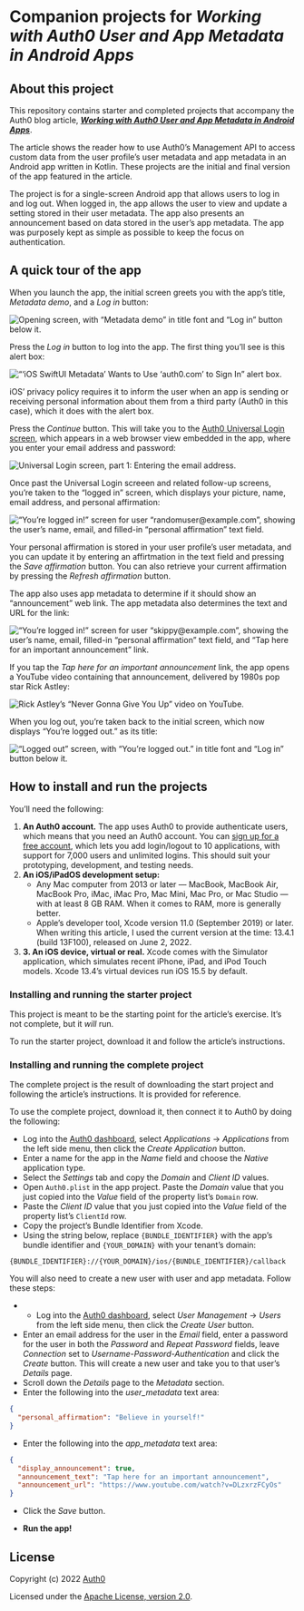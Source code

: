 # Companion projects for _Working with Auth0 User and App Metadata in Android Apps_

## About this project

This repository contains starter and completed projects that accompany the Auth0 blog article, [**_Working with Auth0 User and App Metadata in Android Apps_**](https://auth0.com/blog/working-auth0-user-app-metadata-android-apps/).

The article shows the reader how to use Auth0’s Management API to access custom data from the user profile’s user metadata and app metadata in an Android app written in Kotlin. These projects are the initial and final version of the app featured in the article.

The project is for a single-screen Android app that allows users to log in and log out. When logged in, the app allows the user to view and update a setting stored in their user metadata. The app also presents an announcement based on data stored in the user’s app metadata. The app was purposely kept as simple as possible to keep the focus on authentication.


## A quick tour of the app

When you launch the app, the initial screen greets you with the app’s title, _Metadata demo_, and a _Log in_ button:

![Opening screen, with “Metadata demo” in title font and “Log in” button below it.](https://images.ctfassets.net/23aumh6u8s0i/7vndxtjzjvZergPPK2SraE/3cb5987a350627318b07e31846b5b179/starter_screen_1.png)

Press the _Log in_ button to log into the app. The first thing you’ll see is this alert box:

![“‘iOS SwiftUI Metadata’ Wants to Use ‘auth0.com’ to Sign In” alert box.](https://images.ctfassets.net/23aumh6u8s0i/47OcYsux9USeY3h9LkUkXd/d68b8a305439f3b4a9a9056e6c230f8f/starter_screen_2.png)

iOS’ privacy policy requires it to inform the user when an app is sending or receiving personal information about them from a third party (Auth0 in this case), which it does with the alert box.

Press the _Continue_ button. This will take you to the [Auth0 Universal Login screen](https://auth0.com/docs/login/universal-login), which appears in a web browser view embedded in the app, where you enter your email address and password:

![Universal Login screen, part 1: Entering the email address.](https://images.ctfassets.net/23aumh6u8s0i/2lvbR45kgrMSr0TGxUmv5i/fd6d7814492b31a3174c674a5a1c65bc/starter_screen_3.png)

Once past the Universal Login screeen and related follow-up screens, you’re taken to the “logged in” screen, which displays your picture, name, email address, and personal affirmation:

![“You’re logged in!” screen for user “randomuser@example.com”, showing the user’s name, email, and filled-in “personal affirmation” text field.](https://images.ctfassets.net/23aumh6u8s0i/uUnKzMN7qJpmD95UE3qYz/6903d77eb11089eca00a09f070657932/complete_screen_8.png)

Your personal affirmation is stored in your user profile’s user metadata, and you can update it by entering an affirtmation in the text field and pressing the _Save affirmation_ button. You can also retrieve your current affirmation by pressing the _Refresh affirmation_ button.

The app also uses app metadata to determine if it should show an “announcement” web link. The app metadata also determines the text and URL for the link:

![“You’re logged in!” screen for user “skippy@example.com”, showing the user’s name, email, filled-in “personal affirmation” text field, and “Tap here for an important announcement” link.](https://images.ctfassets.net/23aumh6u8s0i/334xQBVhg8lzHog02QOMbJ/926f81a8a9c0258c1d3fb8ddaf8003cb/complete_screen_9.png)

If you tap the _Tap here for an important announcement_ link, the app opens a YouTube video containing that announcement, delivered by 1980s pop star Rick Astley: 

![Rick Astley’s “Never Gonna Give You Up” video on YouTube.](https://images.ctfassets.net/23aumh6u8s0i/6wiQ6bEOGkmc56PWdvABtF/1a07ef4965142501957c15a420293040/complete_screen_10.png)

When you log out, you’re taken back to the initial screen, which now displays “You’re logged out.” as its title:

![“Logged out” screen, with “You’re logged out.” in title font and “Log in” button below it.](https://images.ctfassets.net/23aumh6u8s0i/2i4ACeHwoGIlFCWHmonN0b/e5e0d353d936749db4843f7442484ae5/complete_screen_12.png)


## How to install and run the projects

You’ll need the following:

1. **An Auth0 account.** The app uses Auth0 to provide authenticate users, which means that you need an Auth0 account. You can <a href="https://auth0.com/signup" 
  data-amp-replace="CLIENT_ID" 
  data-amp-addparams="anonId=CLIENT_ID(cid-scope-cookie-fallback-name)">
  sign up for a free account</a>, which lets you add login/logout to 10 applications, with support for 7,000 users and unlimited logins. This should suit your prototyping, development, and testing needs.
2. **An iOS/iPadOS development setup:** 
	* Any Mac computer from 2013 or later — MacBook, MacBook Air, MacBook Pro, iMac, iMac Pro, Mac Mini, Mac Pro, or Mac Studio — with at least 8 GB RAM. When it comes to RAM, more is generally better.
	- Apple’s developer tool, Xcode version 11.0 (September 2019) or later. When writing this article, I used the current version at the time: 13.4.1 (build 13F100), released on June 2, 2022.
3. **3. An iOS device, virtual or real.** Xcode comes with the Simulator application, which simulates recent iPhone, iPad, and iPod Touch models. Xcode 13.4’s virtual devices run iOS 15.5 by default.


### Installing and running the starter project

This project is meant to be the starting point for the article’s exercise. It’s not complete, but it _will_ run.

To run the starter project, download it and follow the article’s instructions.


### Installing and running the complete project

The complete project is the result of downloading the start project and following the article’s instructions. It is provided for reference.

To use the complete project, download it, then connect it to Auth0 by doing the following:

* Log into the [Auth0 dashboard](https://manage.auth0.com/dashboard/), select _Applications_ → _Applications_ from the left side menu, then click the _Create Application_ button.
* Enter a name for the app in the _Name_ field and choose the _Native_ application type.
* Select the _Settings_ tab and copy the _Domain_ and _Client ID_ values.
* Open `Auth0.plist` in the app project. Paste the _Domain_ value that you just copied into the _Value_ field of the property list’s `Domain` row.
* Paste the _Client ID_ value that you just copied into the _Value_ field of the property list’s `ClientId` row.
* Copy the project’s Bundle Identifier from Xcode.
* Using the string below, replace `{BUNDLE_IDENTIFIER}` with the app’s bundle identifier and `{YOUR_DOMAIN}` with your tenant’s domain:

```
{BUNDLE_IDENTIFIER}://{YOUR_DOMAIN}/ios/{BUNDLE_IDENTIFIER}/callback
```

You will also need to create a new user with user and app metadata. Follow these steps:

* * Log into the [Auth0 dashboard](https://manage.auth0.com/dashboard/), select _User Management_ → _Users_ from the left side menu, then click the _Create User_ button.
* Enter an email address for the user in the _Email_ field, enter a password for the user in both the _Password_ and _Repeat Password_ fields, leave _Connection_ set to _Username-Password-Authentication_ and click the _Create_ button. This will create a new user and take you to that user’s _Details_ page.
* Scroll down the _Details_ page to the _Metadata_ section.
* Enter the following into the _user\_metadata_ text area:

```json
{
  "personal_affirmation": "Believe in yourself!"
}
```

* Enter the following into the _app\_metadata_ text area:

```json
{
  "display_announcement": true,
  "announcement_text": "Tap here for an important announcement",
  "announcement_url": "https://www.youtube.com/watch?v=DLzxrzFCyOs"
}
```

* Click the _Save_ button.

* **Run the app!**


## License

Copyright (c) 2022 [Auth0](http://auth0.com)

Licensed under the [Apache License, version 2.0](https://opensource.org/licenses/Apache-2.0).